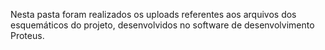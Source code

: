 Nesta pasta foram realizados os uploads referentes aos arquivos dos esquemáticos do projeto, desenvolvidos no software de desenvolvimento Proteus.
